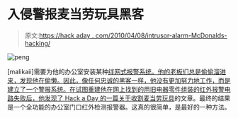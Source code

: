 # 入侵警报麦当劳玩具黑客

> 原文:[https://hack aday . com/2010/04/08/intrusor-alarm-McDonalds-hacking/](https://hackaday.com/2010/04/08/intruder-alarm-mcdonalds-hacking/)

![](../Images/d50288ff9a0d0d7d185784885081d922.png "peng")

[malikaii]需要为他的办公室安装某种[绊网式报警系统。他的老板们总是偷偷溜进来，发现他在偷懒。因此，像任何忠诚的黑客一样，他没有更加努力地工作，而是建立了一个警报系统。在试图重建他在网上找到的用旧电器零件组装的红外报警电路失败后，他发现了 Hack a Day 的一篇关于](http://vented-toxins.livejournal.com/1078.html)[收割麦当劳玩具](http://hackaday.com/2010/01/28/happy-meal-toy-scavenging/)的文章。最终的结果是一个全功能的办公室门口红外检测报警器。这真的很简单，是最好的一种方法。